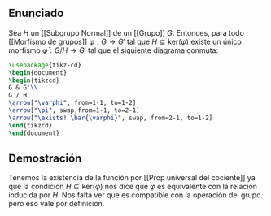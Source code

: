 
## Enunciado

Sea $H$ un [[Subgrupo Normal]] de un [[Grupo]] $G$. Entonces, para todo [[Morfismo de grupos]] $\varphi:G\to G'$ tal que $H \subseteq \text{ker}(\varphi)$ existe un único morfismo $\bar{\varphi}:G / H \to G'$ tal que el siguiente diagrama conmuta:
```tikz
\usepackage{tikz-cd}
\begin{document}
\begin{tikzcd}
G & G'\\
G / H
\arrow["\varphi", from=1-1, to=1-2]
\arrow["\pi", swap,from=1-1, to=2-1]
\arrow["\exists! \bar{\varphi}", swap, from=2-1, to=1-2]
\end{tikzcd}
\end{document}
```

## Demostración

Tenemos la existencia de la función por [[Prop universal del cociente]] ya que la condición $H \subseteq \text{ker}(\varphi)$ nos dice que $\varphi$ es equivalente con la relación inducida por $H$. Nos falta ver que es compatible con la operación del grupo. pero eso vale por definición.